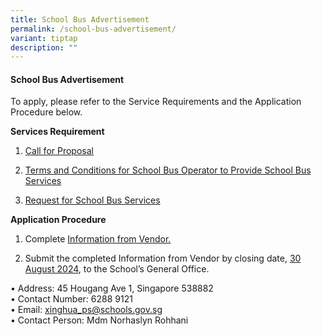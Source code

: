 ```yaml
---
title: School Bus Advertisement
permalink: /school-bus-advertisement/
variant: tiptap
description: ""
---
```

<h4>School Bus Advertisement</h4>
<p>To apply, please refer to the Service Requirements and the Application
Procedure below.</p>
<p></p>
<p><strong>Services Requirement</strong>
</p>
<ol data-tight="true" class="tight">
<li>
<p><a href="/files/School Bus Advertisement/1__Call_for_Proposals.pdf" rel="noopener nofollow" target="_blank">Call for Proposal</a>
</p>
</li>
<li>
<p><a href="/files/School Bus Advertisement/3__Terms_and_Conditions_for_School_Bus_Operator_to_Provide_School_Bus_Services.pdf" rel="noopener nofollow" target="_blank">Terms and Conditions for School Bus Operator to Provide School Bus Services</a>
</p>
</li>
<li>
<p><a href="/files/School Bus Advertisement/4__Request_for_School_Bus_Service_and_TC_Governing_the_Requests_for_Services___For_Single_Bus_Service_.pdf" rel="noopener nofollow" target="_blank">Request for School Bus Services</a>
</p>
</li>
</ol>
<p></p>
<p><strong>Application Procedure</strong>
</p>
<ol data-tight="true" class="tight">
<li>
<p>Complete <a href="/files/School Bus Advertisement/2__Information_from_Vendor__For_Single_Bus_Service_.pdf" rel="noopener nofollow" target="_blank">Information from Vendor.</a>
</p>
</li>
<li>
<p>Submit the completed Information from Vendor by closing date, <u>30 August 2024</u>,
to the School’s General Office.</p>
</li>
</ol>
<p></p>
<p>• Address: 45 Hougang Ave 1, Singapore 538882
<br>• Contact Number: 6288 9121
<br>• Email: <a href="https://staging-lite.d1z5q78gabky6m.amplifyapp.com/school-information/contact-us/xinghua_ps@schools.gov.sg" rel="noopener noreferrer nofollow" target="_blank"><u>xinghua_ps@schools.gov.sg</u></a>
<br>• Contact Person: Mdm Norhaslyn Rohhani</p>
<p></p>